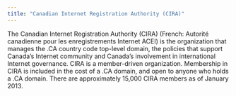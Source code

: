 ```yaml
---
title: "Canadian Internet Registration Authority (CIRA)"
---
```


The Canadian Internet Registration Authority (CIRA) (French: Autorité canadienne pour les enregistrements Internet ACEI) is the organization that manages the .CA country code top-level domain, the policies that support Canada’s Internet community and Canada’s involvement in international Internet governance. CIRA is a member-driven organization. Membership in CIRA is included in the cost of a .CA domain, and open to anyone who holds a .CA domain. There are approximately 15,000 CIRA members as of January 2013.

